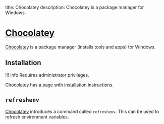title: Chocolatey
description: Chocolatey is a package manager for Windows.

# [Chocolatey](https://chocolatey.org/)

[Chocolatey](https://chocolatey.org/) is a package manager (installs tools and apps) for Windows.

## Installation

!!! info
    Requires administrator privileges.

[Chocolatey](https://chocolatey.org/) has [a page with installation instructions](https://chocolatey.org/install).

## `refreshenv`

[Chocolatey](https://chocolatey.org/) introduces a command called `refreshenv`. This can be used to refresh environment variables.
